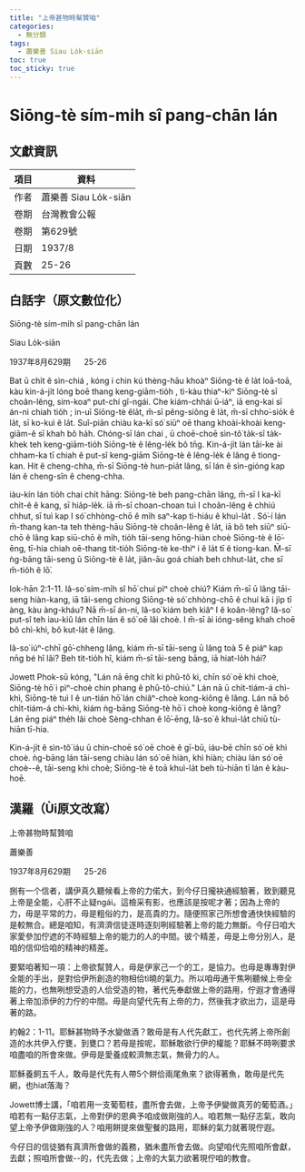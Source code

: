 ```yaml
---
title: "上帝甚物時幫贊咱"
categories:
  - 無分類
tags:
  - 蕭樂善 Siau Lo̍k-siān
toc: true
toc_sticky: true
---
```


# Siōng-tè sím-mi̍h sî pang-chān lán

## 文獻資訊

| 項目 | 資料 |
|---|---|
| 作者 | 蕭樂善 Siau Lo̍k-siān |
| 卷期 | 台灣教會公報 |
| 卷期 | 第629號 |
| 日期 | 1937/8 |
| 頁數 | 25-26 |

## 白話字（原文數位化）

Siōng-tè sím-mi̍h sî pang-chān lán

Siau Lo̍k-siān

1937年8月629期      25-26

Bat ū chi̍t ê sìn-chiá , kóng i chin kú thèng-hāu khoàⁿ Siōng-tè ê la̍t loā-toā, kàu kin-á-ji̍t lóng boē thang keng-giām-tio̍h , tì-kàu thiaⁿ-kìⁿ Siōng-tè sī choân-lêng, sim-koaⁿ put-chí gî-ngái. Che kiám-chhái ū-iáⁿ, iā eng-kai sī án-ni chiah tio̍h ; in-uī Siōng-tè êla̍t, m̄-sī pêng-siông ê la̍t, m̄-sī chho͘-sio̍k ê la̍t, sī ko-kuì ê la̍t. Suî-piān chiàu ka-kī só͘ siūⁿ oē thang khoài-khoài keng-giām-ê sī khah bô ha̍h. Chóng-sī lán chai , ū choē-choē sìn-tô͘ ta̍k-sî ta̍k-khek teh keng-giām-tio̍h Siōng-tè ê lêng-le̍k bô tn̄g. Kin-á-ji̍t lán tāi-ke ài chham-ka tī chiah ê put-sî keng-giām Siōng-tè ê lêng-le̍k ê lâng ê tiong-kan. Hit ê cheng-chha, m̄-sī Siōng-tè hun-pia̍t lâng, sī lán ê sìn-gióng kap lán ê cheng-sîn ê cheng-chha.

iàu-kín lán tio̍h chai chi̍t hāng: Siōng-tè beh pang-chān lâng, m̄-sī I ka-kī chi̍t-ê ê kang, sī hia̍p-le̍k. iā m̄-sī choan-choan tuì I choân-lêng ê chhiú chhut, sī tuì kap I só͘ chhòng-chō ê mi̍h saⁿ-kap tì-hiáu ê khuì-la̍t . Só͘-í lán m̄-thang kan-ta teh thèng-hāu Siōng-tè choân-lêng ê la̍t, iā bô teh siūⁿ siū-chō ê lâng kap siū-chō ê mi̍h, tio̍h tāi-seng hōng-hiàn choè Siōng-tè ê lō͘-ēng, tī-hia chiah oē-thang tit-tio̍h Siōng-tè ke-thiⁿ i ê la̍t tī ê tiong-kan. M̄-sī ǹg-bāng tāi-seng ū Siōng-tè ê la̍t, jiân-āu goá chiah beh chhut-la̍t, che sī m̄-tio̍h ê lō͘.

Iok-hān 2:1-11. Iâ-so͘ sím-mi̍h sî hō͘ chuí pìⁿ choè chiú? Kiám m̄-sī ū lâng tāi-seng hiàn-kang, iā tāi-seng chiong Siōng-tè só͘ chhòng-chō ê chuí kā i ji̍p tī àng, kàu àng-kháu? Nā m̄-sī án-ni, Iâ-so͘ kiám beh kiâⁿ I ê koân-lêng? Iâ-so͘ put-sî teh iau-kiû lán chīn lán ê só͘ oē lâi choè. I m̄-sī ài ióng-sêng khah choē bô chì-khì, bô kut-la̍t ê lâng.

Iâ-so͘ iúⁿ-chhī gō͘-chheng lâng, kiám m̄-sī tāi-seng ū lâng toà 5 ê piáⁿ kap nn̄g bé hî lâi? Beh tit-tio̍h hî, kiám m̄-sī tāi-seng bāng, iā hiat-lo̍h hái?

Jowett Phok-sū kóng, "Lán nā ēng chi̍t ki phû-tô ki, chīn só͘ oē khì choè, Siōng-tè hō͘ i pìⁿ-choè chin phang ê phû-tô-chiú." Lán nā ū chi̍t-tiám-á chì-khì, Siōng-tè tuì I ê un-tián hō͘ lán chiâⁿ-choè kong-kiông ê lâng. Lán nā bô chi̍t-tiám-á chì-khì, kiám ǹg-bāng Siōng-tè hō͘ i choè kong-kiông ê lâng? Lán ēng piáⁿ the̍h lâi choè Sèng-chhan ê lō͘-ēng, Iâ-so͘ ê khuì-la̍t chiū tù-hiān tī-hia.

Kin-á-ji̍t ê sìn-tô͘ iáu ū chin-choē só͘ oē choè ê gī-bū, iáu-bē chīn só͘ oē khì choè. ǹg-bāng lán tāi-seng chiàu lán só͘ oē hiàn, khì hiàn; chiàu lán só͘ oē choè--ê, tāi-seng khì choè; Siōng-tè ê toā khuì-la̍t beh tù-hiān tī lán ê kàu-hoē.

## 漢羅（Ùi原文改寫）

上帝甚物時幫贊咱

蕭樂善

1937年8月629期      25-26

捌有一个信者，講伊真久聽候看上帝的力偌大，到今仔日攏袂通經驗著，致到聽見上帝是全能，心肝不止疑ngái。這檢采有影，也應該是按呢才著；因為上帝的力，毋是平常的力，毋是粗俗的力，是高貴的力。隨便照家己所想會通快快經驗的是較無合。總是咱知，有濟濟信徒逐時逐刻咧經驗著上帝的能力無斷。今仔日咱大家愛參加佇遮的不時經驗上帝的能力的人的中間。彼个精差，毋是上帝分別人，是咱的信仰佮咱的精神的精差。

要緊咱著知一項：上帝欲幫贊人，毋是伊家己一个的工，是協力。也毋是專專對伊全能的手出，是對佮伊所創造的物相佮tì曉的氣力。所以咱毋通干焦咧聽候上帝全能的力，也無咧想受造的人佮受造的物，著代先奉獻做上帝的路用，佇遐才會通得著上帝加添伊的力佇的中間。毋是向望代先有上帝的力，然後我才欲出力，這是毋著的路。

約翰2：1-11。耶穌甚物時予水變做酒？敢毋是有人代先獻工，也代先將上帝所創造的水共伊入佇甕，到甕口？若毋是按呢，耶穌敢欲行伊的權能？耶穌不時咧要求咱盡咱的所會來做。伊毋是愛養成較濟無志氣，無骨力的人。

耶穌養飼五千人，敢毋是代先有人帶5个餅佮兩尾魚來？欲得著魚，敢毋是代先網，也hiat落海？

Jowett博士講，「咱若用一支葡萄枝，盡所會去做，上帝予伊變做真芳的葡萄酒。」咱若有一點仔志氣，上帝對伊的恩典予咱成做剛強的人。咱若無一點仔志氣，敢向望上帝予伊做剛強的人？咱用餅提來做聖餐的路用，耶穌的氣力就著現佇遐。

今仔日的信徒猶有真濟所會做的義務，猶未盡所會去做。向望咱代先照咱所會獻，去獻；照咱所會做--的，代先去做；上帝的大氣力欲著現佇咱的教會。
